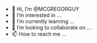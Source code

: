 - 👋 Hi, I’m @MCGREGORGUY
- 👀 I’m interested in ...
- 🌱 I’m currently learning ...
- 💞️ I’m looking to collaborate on ...
- 📫 How to reach me ...

<!---
MCGREGORGUY/MCGREGORGUY is a ✨ special ✨ repository because its `README.md` (this file) appears on your GitHub profile.
You can click the Preview link to take a look at your changes.
--->
